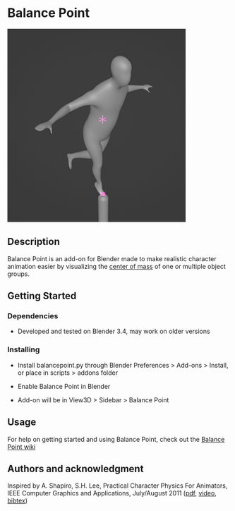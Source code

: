 # Balance Point

![Balancing Figure](/images/balance_point_intro.gif)

## Description

Balance Point is an add-on for Blender made to make realistic character
animation easier by visualizing the [center of
mass](https://en.wikipedia.org/wiki/Center_of_mass) of one or multiple object
groups.

## Getting Started

### Dependencies

* Developed and tested on Blender 3.4, may work on older versions

### Installing

* Install balancepoint.py through Blender Preferences > Add-ons > Install, or
place in scripts > addons folder

* Enable Balance Point in Blender

* Add-on will be in View3D > Sidebar > Balance Point

## Usage

For help on getting started and using Balance Point, check out the [Balance
Point wiki](https://github.com/rdat5/Balance-Point/wiki)

## Authors and acknowledgment

Inspired by A. Shapiro, S.H. Lee, Practical Character Physics For Animators,
IEEE Computer Graphics and Applications, July/August 2011
([pdf](https://www.arishapiro.com/Practical_Character_Physics_Shapiro_Lee.pdf),
[video](https://www.arishapiro.com/practical_character_physics.mov),
[bibtex](https://www.arishapiro.com/bibtex/practicalcharacterphysics.bib)) 